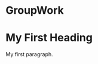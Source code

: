 # GroupWork
<!DOCTYPE html>
<html>
<body>

<h1>My First Heading</h1>

<p>My first paragraph.</p>

</body>
</html>
